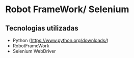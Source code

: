 # Robot FrameWork/ Selenium

## Tecnologias utilizadas
- Python (https://www.python.org/downloads/)
- RobotFrameWork
- Selenium WebDriver
  
